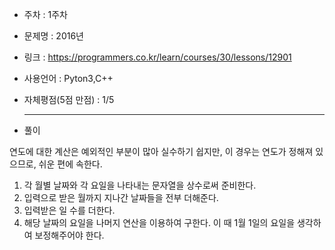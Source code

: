 * 주차 : 1주차 
* 문제명 : 2016년 
* 링크 : https://programmers.co.kr/learn/courses/30/lessons/12901
* 사용언어 : Pyton3,C++ 
* 자체평점(5점 만점) : 1/5 
  
  ---

* 풀이

연도에 대한 계산은 예외적인 부분이 많아 실수하기 쉽지만, 이 경우는 연도가 정해져 있으므로, 쉬운 편에 속한다.

1. 각 월별 날짜와 각 요일을 나타내는 문자열을 상수로써 준비한다.
2. 입력으로 받은 월까지 지나간 날짜들을 전부 더해준다.
3. 입력받은 일 수를 더한다.
4. 해당 날짜의 요일을 나머지 연산을 이용하여 구한다. 이 때 1월 1일의 요일을 생각하여 보정해주어야 한다.

